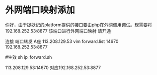 # 外网端口映射添加
你好，由于捉妖记的platform提供的接口要由php在外网调用调试。现需要将
192.168.252.53:8877   该端口进行外网端口映射   请开通

连接 端口转发 A座 113.208.129.53
vim forward.list
14670 192.168.252.53:8877

#生效
sh ip_forward.sh

113.208.129.53:14670 对应192.168.252.53:8877